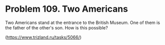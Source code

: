 # Problem 109. Two Americans

Two Americans stand at the entrance to the British Museum. One of them is the father of the other's son. How is this possible?

(https://www.trizland.ru/tasks/5066/)